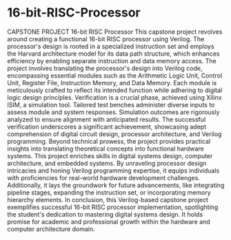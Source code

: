 # 16-bit-RISC-Processor
CAPSTONE PROJECT 16-bit RISC Processor
This capstone project revolves around creating a functional 16-bit RISC processor using Verilog. The processor's design is rooted in a specialized instruction set and employs the Harvard architecture model for its data path structure, which enhances efficiency by enabling separate instruction and data memory access.
The project involves translating the processor's design into Verilog code, encompassing essential modules such as the Arithmetic Logic Unit, Control Unit, Register File, Instruction Memory, and Data Memory. Each module is meticulously crafted to reflect its intended function while adhering to digital logic design principles.
Verification is a crucial phase, achieved using Xilinx ISIM, a simulation tool. Tailored test benches administer diverse inputs to assess module and system responses. Simulation outcomes are rigorously analyzed to ensure alignment with anticipated results.
The successful verification underscores a significant achievement, showcasing adept comprehension of digital circuit design, processor architecture, and Verilog programming. Beyond technical prowess, the project provides practical insights into translating theoretical concepts into functional hardware systems.
This project enriches skills in digital systems design, computer architecture, and embedded systems. By unraveling processor design intricacies and honing Verilog programming expertise, it equips individuals with proficiencies for real-world hardware development challenges. Additionally, it lays the groundwork for future advancements, like integrating pipeline stages, expanding the instruction set, or incorporating memory hierarchy elements.
In conclusion, this Verilog-based capstone project exemplifies successful 16-bit RISC processor implementation, spotlighting the student's dedication to mastering digital systems design. It holds promise for academic and professional growth within the hardware and computer architecture domain.
